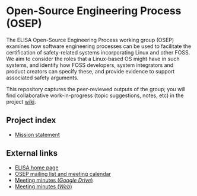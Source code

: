# Open-Source Engineering Process (OSEP)

The ELISA Open-Source Engineering Process working group (OSEP) examines how
software engineering processes can be used to facilitate the certification of
safety-related systems incorporating Linux and other FOSS. We aim to consider
the roles that a Linux-based OS might have in such systems, and identify how
FOSS developers, system integrators and product creators can specify these, and
provide evidence to support associated safety arguments.

This repository captures the peer-reviewed outputs of the group; you will find
collaborative work-in-progress (topic suggestions, notes, etc) in the project
[wiki](https://github.com/elisa-tech/wg-osep/wiki).

## Project index

* [Mission statement](mission.md)

## External links

* [ELISA home page](https://elisa.tech/)
* [OSEP mailing list and meeting calendar](https://lists.elisa.tech/g/osep)
* [Meeting minutes (*Google Drive*)](https://docs.google.com/document/d/15oxDUVsvGFg0IIJ9RVympV8F9h0rKLAeAZCUi_L4ieY)
* [Meeting minutes (*Web*)](https://docs.google.com/document/d/e/2PACX-1vSQ3yBsvrDBrOYOR9wA16ADaBjwQlE2EfGBmjzRBWBp9f6tU8--vGcohgPDAADm01uHggW2KeQYDK3N/pub)
